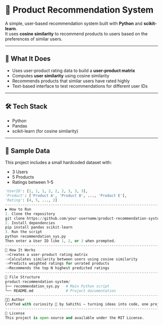 # 🧠 Product Recommendation System

A simple, user-based recommendation system built with **Python** and **scikit-learn**.  
It uses **cosine similarity** to recommend products to users based on the preferences of similar users.

--------------------------------------------------------------------------------------------------------------------

## 📌 What It Does

- Uses user-product rating data to build a **user-product matrix**
- Computes **user similarity** using cosine similarity
- Recommends products that similar users have rated highly
- Text-based interface to test recommendations for different user IDs

------------------------------------------------------------------------------------------------------------------------

## 🛠️ Tech Stack

- Python
- Pandas
- scikit-learn (for cosine similarity)

------------------------------------------------------------------------------------------------------------

## 🧪 Sample Data
This project includes a small hardcoded dataset with:
- 3 Users
- 5 Products
- Ratings between 1–5

```python
'UserID': [1, 1, 1, 2, 2, 2, 3, 3, 3],
'Product': ['Product A', 'Product B', ..., 'Product E'],
'Rating': [4, 5, ..., 2]
--------------------------------------------------------------------------------------------------
▶️ How to Run
1. Clone the repository
git clone https://github.com/your-username/product-recommendation-system.git
2. Install dependencies
pip install pandas scikit-learn
3. Run the script
python recommendation_sys.py
Then enter a User ID like 1, 2, or 3 when prompted.
--------------------------------------------------------------------------------------------------
🧠 How It Works
->Creates a user-product rating matrix
->Calculates similarity between users using cosine similarity
->Predicts weighted ratings for unrated products
->Recommends the top N highest predicted ratings
--------------------------------------------------------------------------------------------------
📁 File Structure
product-recommendation-system/
├── recommendation_sys.py   # Main Python script
└── README.md               # Project documentation
----------------------------------------------------------------------------------------------------
👩‍💻 Author
Crafted with curiosity 🚀 by Sahithi — turning ideas into code, one project at a time.
-----------------------------------------------------------------------------------------------------
📄 License
This project is open-source and available under the MIT License.
